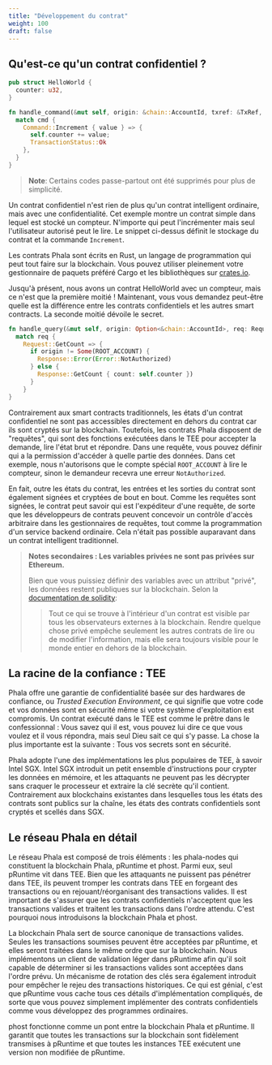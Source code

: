 ```yaml
---
title: "Développement du contrat"
weight: 100
draft: false
---
```


## Qu'est-ce qu'un contrat confidentiel ?

```rust
pub struct HelloWorld {
  counter: u32,
}

fn handle_command(&mut self, origin: &chain::AccountId, txref: &TxRef, cmd: Command) -> TransactionStatus {
  match cmd {
    Command::Increment { value } => {
      self.counter += value;
      TransactionStatus::Ok
    },
  }
}
```

> **Note**: Certains codes passe-partout ont été supprimés pour plus de simplicité.

Un contrat confidentiel n'est rien de plus qu'un contrat intelligent ordinaire, mais avec une confidentialité. Cet exemple montre un contrat simple dans lequel est stocké un compteur. N'importe qui peut l'incrémenter mais seul l'utilisateur autorisé peut le lire. Le snippet ci-dessus définit le stockage du contrat et la commande `Increment`.

Les contrats Phala sont écrits en Rust, un langage de programmation qui peut tout faire sur la blockchain. Vous pouvez utiliser pleinement votre gestionnaire de paquets préféré Cargo et les bibliothèques sur [crates.io](https://crates.io).

Jusqu'à présent, nous avons un contrat HelloWorld avec un compteur, mais ce n'est que la première moitié ! Maintenant, vous vous demandez peut-être quelle est la différence entre les contrats confidentiels et les autres smart contracts. La seconde moitié dévoile le secret.

```rust
fn handle_query(&mut self, origin: Option<&chain::AccountId>, req: Request) -> Response {
  match req {
    Request::GetCount => {
      if origin != Some(ROOT_ACCOUNT) {
        Response::Error(Error::NotAuthorized)
      } else {
        Response::GetCount { count: self.counter })
      }
    }
}
```

Contrairement aux smart contracts traditionnels, les états d'un contrat confidentiel ne sont pas accessibles directement en dehors du contrat car ils sont cryptés sur la blockchain. Toutefois, les contrats Phala disposent de "requêtes", qui sont des fonctions exécutées dans le TEE pour accepter la demande, lire l'état brut et répondre. Dans une requête, vous pouvez définir qui a la permission d'accéder à quelle partie des données. Dans cet exemple, nous n'autorisons que le compte spécial `ROOT_ACCOUNT` à lire le compteur, sinon le demandeur recevra une erreur `NotAuthorized`.

En fait, outre les états du contrat, les entrées et les sorties du contrat sont également signées et cryptées de bout en bout. Comme les requêtes sont signées, le contrat peut savoir qui est l'expéditeur d'une requête, de sorte que les développeurs de contrats peuvent concevoir un contrôle d'accès arbitraire dans les gestionnaires de requêtes, tout comme la programmation d'un service backend ordinaire. Cela n'était pas possible auparavant dans un contrat intelligent traditionnel.

> **Notes secondaires : Les variables privées ne sont pas privées sur Ethereum.**
>
> Bien que vous puissiez définir des variables avec un attribut "privé", les données restent publiques sur la blockchain. Selon la [documentation de solidity](https://solidity.readthedocs.io/en/v0.7.3/contracts.html):
> > Tout ce qui se trouve à l'intérieur d'un contrat est visible par tous les observateurs externes à la blockchain. Rendre quelque chose privé empêche seulement les autres contrats de lire ou de modifier l'information, mais elle sera toujours visible pour le monde entier en dehors de la blockchain.

## La racine de la confiance : TEE

Phala offre une garantie de confidentialité basée sur des hardwares de confiance, ou *Trusted Execution Environment*, ce qui signifie que votre code et vos données sont en sécurité même si votre système d'exploitation est compromis. Un contrat exécuté dans le TEE est comme le prêtre dans le confessionnal : Vous savez qui il est, vous pouvez lui dire ce que vous voulez et il vous répondra, mais seul Dieu sait ce qui s'y passe. La chose la plus importante est la suivante : Tous vos secrets sont en sécurité.

Phala adopte l'une des implémentations les plus populaires de TEE, à savoir Intel SGX. Intel SGX introduit un petit ensemble d'instructions pour crypter les données en mémoire, et les attaquants ne peuvent pas les décrypter sans craquer le processeur et extraire la clé secrète qu'il contient. Contrairement aux blockchains existantes dans lesquelles tous les états des contrats sont publics sur la chaîne, les états des contrats confidentiels sont cryptés et scellés dans SGX.

## Le réseau Phala en détail

Le réseau Phala est composé de trois éléments : les phala-nodes qui constituent la blockchain Phala, pRuntime et phost. Parmi eux, seul pRuntime vit dans TEE. Bien que les attaquants ne puissent pas pénétrer dans TEE, ils peuvent tromper les contrats dans TEE en forgeant des transactions ou en rejouant/réorganisant des transactions valides. Il est important de s'assurer que les contrats confidentiels n'acceptent que les transactions valides et traitent les transactions dans l'ordre attendu. C'est pourquoi nous introduisons la blockchain Phala et phost.

La blockchain Phala sert de source canonique de transactions valides. Seules les transactions soumises peuvent être acceptées par pRuntime, et elles seront traitées dans le même ordre que sur la blockchain. Nous implémentons un client de validation léger dans pRuntime afin qu'il soit capable de déterminer si les transactions valides sont acceptées dans l'ordre prévu. Un mécanisme de rotation des clés sera également introduit pour empêcher le rejeu des transactions historiques. Ce qui est génial, c'est que pRuntime vous cache tous ces détails d'implémentation compliqués, de sorte que vous pouvez simplement implémenter des contrats confidentiels comme vous développez des programmes ordinaires.

phost fonctionne comme un pont entre la blockchain Phala et pRuntime. Il garantit que toutes les transactions sur la blockchain sont fidèlement transmises à pRuntime et que toutes les instances TEE exécutent une version non modifiée de pRuntime.
